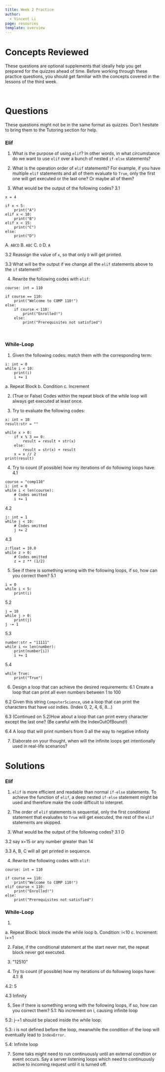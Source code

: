 ```yaml
---
title: Week 2 Practice
author:
  - Vincent Li
page: resources
template: overview
---
```


# Concepts Reviewed

These questions are optional supplements that ideally help you get prepared for the quizzes ahead of time. Before working through these practice questions, you should get familiar with the concepts covered in the lessons of the third week.

<br>

# Questions
These questions might not be in the same format as quizzes. Don't hesitate to bring them to the Tutoring section for help.

### Elif
1. What is the purpose of using `elif`? In other words, in what circumstance do we want to use `elif` over a bunch of nested `if-else` statements?

2. What is the operation order of `elif` statements? For example, if you have multiple `elif` statements and all of them evaluate to `True`, only the first one will get executed or the last one? Or maybe all of them?

3. What would be the output of the following codes?
3.1 
~~~
x = 4

if x < 5:
    print("A")
elif x < 10:
    print("B")
elif x < 15:
    print("C")
else:
    print("D")
~~~
A. `ABCD`   B. `ABC`    C. `D`  D. `A`

3.2 Reassign the value of `x`, so that only `D` will get printed.

3.3 What will be the output if we change all the `elif` statements above to the `if` statement?

4. Rewrite the following codes with `elif`:
~~~
course: int = 110

if course == 110:
    print("Welcome to COMP 110!")
else:
    if course < 110:
        print("Enrolled!")
    else:
        print("Prerequisites not satisfied")
~~~

<br>

### While-Loop
1. Given the following codes: match them with the corresponding term:
~~~
i: int = 0
while i < 10:
    print(i)
    i += 1
~~~
a. Repeat Block
b. Condition
c. Increment

2. (True or False) Codes within the repeat block of the while loop will always get executed at least once.


3. Try to evaluate the following codes:
~~~
x: int = 10
result:str = ""

while x > 0:
    if x % 3 == 0:
        result = result + str(x)
    else:
        result = str(x) + result
    x = x // 2
print(result)
~~~

4. Try to count (if possible) how my iterations of do following loops have:
4.1
~~~
course = "comp110"
i: int = 0
while i < len(course):
    # Codes omitted
    i += 1
~~~

4.2
~~~
j: int = 1
while j < 10:
    # Codes omitted
    j += 2
~~~

4.3 
~~~
z:float = 10.0
while z > 0:
    # Codes omitted
    z = z ** (1/2)
~~~

5. See if there is something wrong with the following loops, if so, how can you correct them?
5.1 
~~~
i = 0
while i < 5:
    print(i)
~~~

5.2
~~~
j = 10
while j > 0:
    print(j)
j -= 1
~~~

5.3
~~~
number:str = "11111"
while i <= len(number):
    print(number[i])
    i += 1
~~~

5.4
~~~
while True:
    print("True")
~~~

6. Design a loop that can achieve the desired requirements:
6.1 Create a loop that can print all even numbers between 1 to 100

6.2 Given this string `ComputerScience`, use a loop that can print the characters that have `odd` indies. (Index 0, 2, 4, 6, 8...)

6.3 (Continued on 5.2)How about a loop that can print every character except the last one? (Be careful with the IndexOutOfBound!)

6.4 A loop that will print numbers from 0 all the way to negative infinity

7. Elaborate on your thought, when will the infinite loops get intentionally used in real-life scenarios?    

# Solutions
### Elif
1. `elif` is more efficient and readable than normal `if-else` statements. To achieve the function of `elif`, a deep nested `if-else` statement might be used and therefore make the code difficult to interpret. 

2. The order of `elif` statements is sequential, only the first conditional statement that evaluates to `True` will get executed, the rest of the `elif` statements are skipped.

3. What would be the output of the following codes?
3.1 
D

3.2 say x=15 or any number greater than 14

3.3 A, B, C will all get printed in sequence.

4. Rewrite the following codes with `elif`:
~~~
course: int = 110

if course == 110:
    print("Welcome to COMP 110!")
elif course < 110:
    print("Enrolled!")
else:
    print("Prerequisites not satisfied")
~~~


### While-Loop
1. 
a. Repeat Block: block inside the while loop
b. Condition: i<10
c. Increment: i+=1

2. False, if the conditional statement at the start never met, the repeat block never got executed.


3. "12510"

4. Try to count (if possible) how my iterations of do following loops have:
4.1: 8

4.2: 5

4.3 Infinity

5. See if there is something wrong with the following loops, if so, how can you correct them?
5.1: No increment on i, causing infinite loop

5.2: j-=1 should be placed inside the while loop.

5.3: i is not defined before the loop, meanwhile the condition of the loop will eventually lead to `IndexError`.

5.4: Infinite loop

7. Some taks might need to run continuously until an external condtion or event occurs. Say a server listening loops which need to continuously active to incoming request until it is turned off. 



